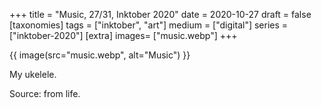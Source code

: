 +++
title = "Music, 27/31, Inktober 2020"
date = 2020-10-27
draft =  false
[taxonomies]
tags = ["inktober", "art"]
medium = ["digital"]
series = ["inktober-2020"]
[extra]
images= ["music.webp"]
+++

{{ image(src="music.webp", alt="Music") }}

My ukelele.

Source: from life.
